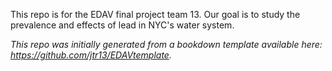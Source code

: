 This repo is for the EDAV final project team 13. Our goal is to study the prevalence and effects of lead in NYC's water system.

*This repo was initially generated from a bookdown template available here: https://github.com/jtr13/EDAVtemplate.*	
